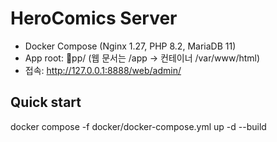 ﻿# HeroComics Server

- Docker Compose (Nginx 1.27, PHP 8.2, MariaDB 11)
- App root: pp/ (웹 문서는 /app → 컨테이너 /var/www/html)
- 접속: http://127.0.0.1:8888/web/admin/

## Quick start
docker compose -f docker/docker-compose.yml up -d --build

